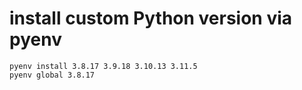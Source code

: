 # install custom Python version via pyenv
```shell
pyenv install 3.8.17 3.9.18 3.10.13 3.11.5
pyenv global 3.8.17
```
